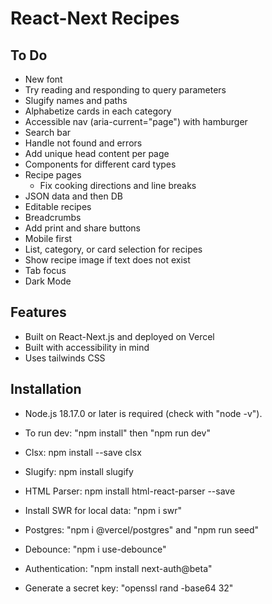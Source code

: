 # React-Next Recipes

## To Do

- New font   
- Try reading and responding to query parameters
- Slugify names and paths
- Alphabetize cards in each category
- Accessible nav (aria-current="page") with hamburger
- Search bar
- Handle not found and errors
- Add unique head content per page
- Components for different card types
- Recipe pages
  + Fix cooking directions and line breaks
- JSON data and then DB
- Editable recipes
- Breadcrumbs
- Add print and share buttons
- Mobile first
- List, category, or card selection for recipes
- Show recipe image if text does not exist
- Tab focus
- Dark Mode

## Features

- Built on React-Next.js and deployed on Vercel
- Built with accessibility in mind
- Uses tailwinds CSS

## Installation

- Node.js 18.17.0 or later is required (check with "node -v").
- To run dev: "npm install" then "npm run dev"
- Clsx: npm install --save clsx
- Slugify: npm install slugify
- HTML Parser: npm install html-react-parser --save

- Install SWR for local data: "npm i swr"
- Postgres: "npm i @vercel/postgres" and "npm run seed"
- Debounce: "npm i use-debounce"
- Authentication: "npm install next-auth@beta" 
- Generate a secret key: "openssl rand -base64 32"